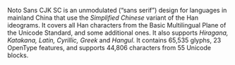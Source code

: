 Noto Sans CJK SC is an unmodulated (“sans serif”) design for languages in mainland China that use the _Simplified Chinese_ variant of the Han ideograms. It covers all Han characters from the Basic Multilingual Plane of the Unicode Standard, and some additional ones. It also supports _Hiragana, Katakana, Latin, Cyrillic, Greek_ and _Hangul_. It contains 65,535 glyphs, 23 OpenType features, and supports 44,806 characters from 55 Unicode blocks.